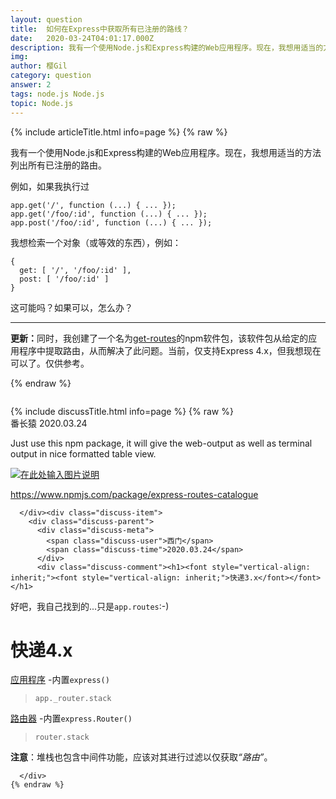 ```yaml
---
layout: question
title:  如何在Express中获取所有已注册的路线？
date:   2020-03-24T04:01:17.000Z
description: 我有一个使用Node.js和Express构建的Web应用程序。现在，我想用适当的方法列出所有已注册的路由。例如，如果我执行过app.get('/...
img: 
author: 樱Gil
category: question
answer: 2
tags: node.js Node.js
topic: Node.js
---
```

<div class="article-root">
  <div class="article">
    {% include articleTitle.html info=page %}
    {% raw %}
    <div class="article-content"><p><font style="vertical-align: inherit;"><font style="vertical-align: inherit;">我有一个使用Node.js和Express构建的Web应用程序。</font><font style="vertical-align: inherit;">现在，我想用适当的方法列出所有已注册的路由。</font></font></p>

<p><font style="vertical-align: inherit;"><font style="vertical-align: inherit;">例如，如果我执行过</font></font></p>

<pre><code>app.get('/', function (...) { ... });<font></font>
app.get('/foo/:id', function (...) { ... });<font></font>
app.post('/foo/:id', function (...) { ... });<font></font>
</code></pre>

<p><font style="vertical-align: inherit;"><font style="vertical-align: inherit;">我想检索一个对象（或等效的东西），例如：</font></font></p>

<pre><code>{<font></font>
  get: [ '/', '/foo/:id' ],<font></font>
  post: [ '/foo/:id' ]<font></font>
}<font></font>
</code></pre>

<p><font style="vertical-align: inherit;"><font style="vertical-align: inherit;">这可能吗？如果可以，怎么办？</font></font></p>

<hr>

<p><strong><font style="vertical-align: inherit;"><font style="vertical-align: inherit;">更新：</font></font></strong><font style="vertical-align: inherit;"><font style="vertical-align: inherit;">同时，我创建了一个名为</font></font><a href="https://www.npmjs.com/package/get-routes" rel="noreferrer"><font style="vertical-align: inherit;"><font style="vertical-align: inherit;">get-routes</font></font></a><font style="vertical-align: inherit;"><font style="vertical-align: inherit;">的npm软件包，该软件包</font><font style="vertical-align: inherit;">从给定的应用程序中提取路由，从而解决了此问题。</font><font style="vertical-align: inherit;">当前，仅支持Express 4.x，但我想现在可以了。</font><font style="vertical-align: inherit;">仅供参考。</font></font></p></div>
    {% endraw %}
  </div>
  <p style="height: 0;width:0;overflow: hidden;"> 第3336篇《如何在Express中获取所有已注册的路线？》来自Winter(https://github.com/aiyld/aiyld.github.io)的站点</p>
  <div class="discuss-wrapper">
    {% include discussTitle.html info=page %}
    {% raw %}
    <div class="discuss-item">
        <div class="discuss-parent">
          <div class="discuss-meta">
            <span class="discuss-user">番长猿</span>
            <span class="discuss-time">2020.03.24</span>
          </div>
          <div class="discuss-comment"><p>Just use this npm package, it will give the web-output as well as terminal output in nice formatted table view.</p>

<p><a href="https://i.stack.imgur.com/iNnKn.png" rel="nofollow noreferrer"><img src="https://i.stack.imgur.com/iNnKn.png" alt="在此处输入图片说明"></a></p>

<p><a href="https://www.npmjs.com/package/express-routes-catalogue" rel="nofollow noreferrer">https://www.npmjs.com/package/express-routes-catalogue</a></p></div>
        </div>
        
      </div><div class="discuss-item">
        <div class="discuss-parent">
          <div class="discuss-meta">
            <span class="discuss-user">西门</span>
            <span class="discuss-time">2020.03.24</span>
          </div>
          <div class="discuss-comment"><h1><font style="vertical-align: inherit;"><font style="vertical-align: inherit;">快递3.x</font></font></h1>

<p><font style="vertical-align: inherit;"><font style="vertical-align: inherit;">好吧，我自己找到的...只是</font></font><code>app.routes</code><font style="vertical-align: inherit;"><font style="vertical-align: inherit;">:-)</font></font></p>

<h1><font style="vertical-align: inherit;"><font style="vertical-align: inherit;">快递4.x</font></font></h1>

<p><a href="http://expressjs.com/4x/api.html#express"><font style="vertical-align: inherit;"><font style="vertical-align: inherit;">应用程序</font></font></a><font style="vertical-align: inherit;"><font style="vertical-align: inherit;"> -内置</font></font><code>express()</code></p>

<blockquote>
  <p><code>app._router.stack</code></p>
</blockquote>

<p><a href="http://expressjs.com/4x/api.html#router"><font style="vertical-align: inherit;"><font style="vertical-align: inherit;">路由器</font></font></a><font style="vertical-align: inherit;"><font style="vertical-align: inherit;"> -内置</font></font><code>express.Router()</code></p>

<blockquote>
  <p><code>router.stack</code></p>
</blockquote>

<p><strong><font style="vertical-align: inherit;"><font style="vertical-align: inherit;">注意</font></font></strong><font style="vertical-align: inherit;"><font style="vertical-align: inherit;">：堆栈也包含中间件功能，应该对其进行过滤以</font><font style="vertical-align: inherit;">仅</font><font style="vertical-align: inherit;">获取</font></font><em><font style="vertical-align: inherit;"><font style="vertical-align: inherit;">“路由”</font></font></em><font style="vertical-align: inherit;"><font style="vertical-align: inherit;">。</font></font></p></div>
        </div>
        
      </div>
    {% endraw %}
  </div>
<div>
